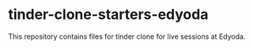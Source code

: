 # tinder-clone-starters-edyoda

This repository contains files for tinder clone for live sessions at Edyoda.
